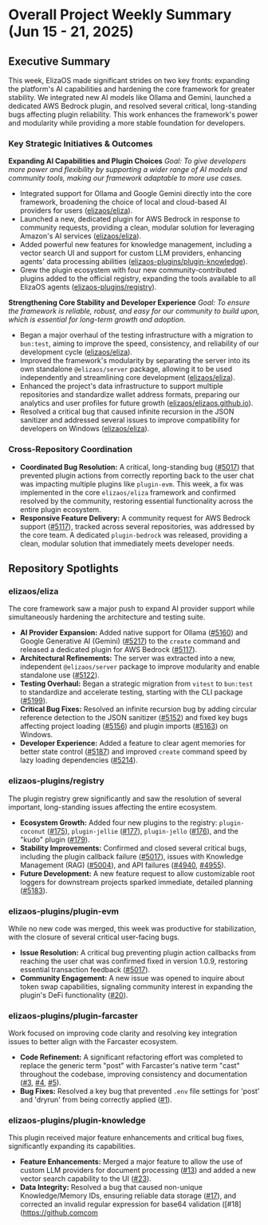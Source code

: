 # Overall Project Weekly Summary (Jun 15 - 21, 2025)

## Executive Summary
This week, ElizaOS made significant strides on two key fronts: expanding the platform's AI capabilities and hardening the core framework for greater stability. We integrated new AI models like Ollama and Gemini, launched a dedicated AWS Bedrock plugin, and resolved several critical, long-standing bugs affecting plugin reliability. This work enhances the framework's power and modularity while providing a more stable foundation for developers.

### Key Strategic Initiatives & Outcomes

**Expanding AI Capabilities and Plugin Choices**
*Goal: To give developers more power and flexibility by supporting a wider range of AI models and community tools, making our framework adaptable to more use cases.*
-   Integrated support for Ollama and Google Gemini directly into the core framework, broadening the choice of local and cloud-based AI providers for users ([elizaos/eliza](https://github.com/elizaos/eliza)).
-   Launched a new, dedicated plugin for AWS Bedrock in response to community requests, providing a clean, modular solution for leveraging Amazon's AI services ([elizaos/eliza](https://github.com/elizaos/eliza)).
-   Added powerful new features for knowledge management, including a vector search UI and support for custom LLM providers, enhancing agents' data processing abilities ([elizaos-plugins/plugin-knowledge](https://github.com/elizaos-plugins/plugin-knowledge)).
-   Grew the plugin ecosystem with four new community-contributed plugins added to the official registry, expanding the tools available to all ElizaOS agents ([elizaos-plugins/registry](https://github.com/elizaos-plugins/registry)).

**Strengthening Core Stability and Developer Experience**
*Goal: To ensure the framework is reliable, robust, and easy for our community to build upon, which is essential for long-term growth and adoption.*
-   Began a major overhaul of the testing infrastructure with a migration to `bun:test`, aiming to improve the speed, consistency, and reliability of our development cycle ([elizaos/eliza](https://github.com/elizaos/eliza)).
-   Improved the framework's modularity by separating the server into its own standalone `@elizaos/server` package, allowing it to be used independently and streamlining core development ([elizaos/eliza](https://github.com/elizaos/eliza)).
-   Enhanced the project's data infrastructure to support multiple repositories and standardize wallet address formats, preparing our analytics and user profiles for future growth ([elizaos/elizaos.github.io](https://github.com/elizaos/elizaos.github.io)).
-   Resolved a critical bug that caused infinite recursion in the JSON sanitizer and addressed several issues to improve compatibility for developers on Windows ([elizaos/eliza](https://github.com/elizaos/eliza)).

### Cross-Repository Coordination

-   **Coordinated Bug Resolution:** A critical, long-standing bug ([#5017](https://github.com/elizaos-plugins/registry/issues/5017)) that prevented plugin actions from correctly reporting back to the user chat was impacting multiple plugins like `plugin-evm`. This week, a fix was implemented in the core `elizaos/eliza` framework and confirmed resolved by the community, restoring essential functionality across the entire plugin ecosystem.
-   **Responsive Feature Delivery:** A community request for AWS Bedrock support ([#5117](https://github.com/elizaos-plugins/registry/issues/5117)), tracked across several repositories, was addressed by the core team. A dedicated `plugin-bedrock` was released, providing a clean, modular solution that immediately meets developer needs.

## Repository Spotlights

### elizaos/eliza
The core framework saw a major push to expand AI provider support while simultaneously hardening the architecture and testing suite.
-   **AI Provider Expansion:** Added native support for Ollama ([#5160](https://github.com/elizaos/eliza/issues/5160)) and Google Generative AI (Gemini) ([#5217](https://github.com/elizaos/eliza/issues/5217)) to the `create` command and released a dedicated plugin for AWS Bedrock ([#5117](https://github.com/elizaos/eliza/issues/5117)).
-   **Architectural Refinements:** The server was extracted into a new, independent `@elizaos/server` package to improve modularity and enable standalone use ([#5122](https://github.com/elizaos/eliza/pull/5122)).
-   **Testing Overhaul:** Began a strategic migration from `vitest` to `bun:test` to standardize and accelerate testing, starting with the CLI package ([#5199](https://github.com/elizaos/eliza/pull/5199)).
-   **Critical Bug Fixes:** Resolved an infinite recursion bug by adding circular reference detection to the JSON sanitizer ([#5152](https://github.com/elizaos/eliza/pull/5152)) and fixed key bugs affecting project loading ([#5156](https://github.com/elizaos/eliza/pull/5156)) and plugin imports ([#5163](https://github.com/elizaos/eliza/pull/5163)) on Windows.
-   **Developer Experience:** Added a feature to clear agent memories for better state control ([#5187](https://github.com/elizaos/eliza/pull/5187)) and improved `create` command speed by lazy loading dependencies ([#5214](https://github.com/elizaos/eliza/pull/5214)).

### elizaos-plugins/registry
The plugin registry grew significantly and saw the resolution of several important, long-standing issues affecting the entire ecosystem.
-   **Ecosystem Growth:** Added four new plugins to the registry: `plugin-coconut` ([#175](https://github.com/elizaos-plugins/registry/pull/175)), `plugin-jellie` ([#177](https://github.com/elizaos-plugins/registry/pull/177)), `plugin-jello` ([#176](https://github.com/elizaos-plugins/registry/pull/176)), and the "kudo" plugin ([#179](https://github.com/elizaos-plugins/registry/pull/179)).
-   **Stability Improvements:** Confirmed and closed several critical bugs, including the plugin callback failure ([#5017](https://github.com/elizaos-plugins/registry/issues/5017)), issues with Knowledge Management (RAG) ([#5004](https://github.com/elizaos-plugins/registry/issues/5004)), and API failures ([#4940](https://github.com/elizaos-plugins/registry/issues/4940), [#4955](https://github.com/elizaos-plugins/registry/issues/4955)).
-   **Future Development:** A new feature request to allow customizable root loggers for downstream projects sparked immediate, detailed planning ([#5183](https://github.com/elizaos-plugins/registry/issues/5183)).

### elizaos-plugins/plugin-evm
While no new code was merged, this week was productive for stabilization, with the closure of several critical user-facing bugs.
-   **Issue Resolution:** A critical bug preventing plugin action callbacks from reaching the user chat was confirmed fixed in version 1.0.9, restoring essential transaction feedback ([#5017](https://github.com/elizaos-plugins/plugin-evm/issues/5017)).
-   **Community Engagement:** A new issue was opened to inquire about token swap capabilities, signaling community interest in expanding the plugin's DeFi functionality ([#20](https://github.com/elizaos-plugins/plugin-evm/issues/20)).

### elizaos-plugins/plugin-farcaster
Work focused on improving code clarity and resolving key integration issues to better align with the Farcaster ecosystem.
-   **Code Refinement:** A significant refactoring effort was completed to replace the generic term "post" with Farcaster's native term "cast" throughout the codebase, improving consistency and documentation ([#3](https://github.com/elizaos-plugins/plugin-farcaster/pull/3), [#4](https://github.com/elizaos-plugins/plugin-farcaster/pull/4), [#5](https://github.com/elizaos-plugins/plugin-farcaster/pull/5)).
-   **Bug Fixes:** Resolved a key bug that prevented `.env` file settings for 'post' and 'dryrun' from being correctly applied ([#1](https://github.com/elizaos-plugins/plugin-farcaster/issues/1)).

### elizaos-plugins/plugin-knowledge
This plugin received major feature enhancements and critical bug fixes, significantly expanding its capabilities.
-   **Feature Enhancements:** Merged a major feature to allow the use of custom LLM providers for document processing ([#13](https://github.com/elizaos-plugins/plugin-knowledge/pull/13)) and added a new vector search capability to the UI ([#23](https://github.com/elizaos-plugins/plugin-knowledge/pull/23)).
-   **Data Integrity:** Resolved a bug that caused non-unique Knowledge/Memory IDs, ensuring reliable data storage ([#17](https://github.com/elizaos-plugins/plugin-knowledge/pull/17)), and corrected an invalid regular expression for base64 validation ([#18](https://github.comcom
